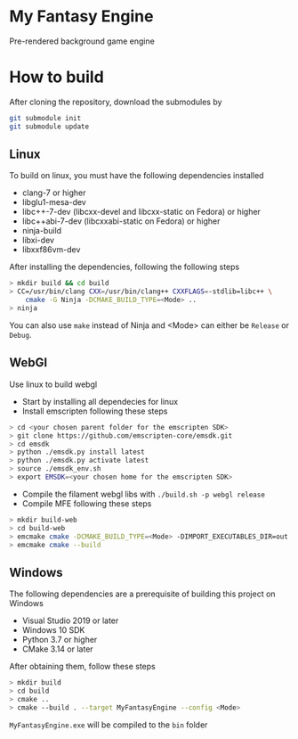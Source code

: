 # My Fantasy Engine

Pre-rendered background game engine
 

# How to build 

After cloning the repository, download the submodules by 

```bash
git submodule init
git submodule update
```

## Linux
To build on linux, you must have the following dependencies installed
- clang-7 or higher
- libglu1-mesa-dev
- libc++-7-dev (libcxx-devel and libcxx-static on Fedora) or higher
- libc++abi-7-dev (libcxxabi-static on Fedora) or higher
- ninja-build
- libxi-dev
- libxxf86vm-dev

After installing the dependencies, following the following steps 
```bash
> mkdir build && cd build 
> CC=/usr/bin/clang CXX=/usr/bin/clang++ CXXFLAGS=-stdlib=libc++ \
    cmake -G Ninja -DCMAKE_BUILD_TYPE=<Mode> ..
> ninja
```
You can also use `make` instead of Ninja and \<Mode\> can either be `Release` or `Debug`.

## WebGl
Use linux to build webgl
- Start by installing all dependecies for linux
- Install emscripten following these steps
```bash
> cd <your chosen parent folder for the emscripten SDK>
> git clone https://github.com/emscripten-core/emsdk.git
> cd emsdk
> python ./emsdk.py install latest
> python ./emsdk.py activate latest
> source ./emsdk_env.sh
> export EMSDK=<your chosen home for the emscripten SDK>
```
- Compile the filament webgl libs with `./build.sh -p webgl release`
- Compile MFE following these steps
```bash
> mkdir build-web
> cd build-web
> emcmake cmake -DCMAKE_BUILD_TYPE=<Mode> -DIMPORT_EXECUTABLES_DIR=out ..
> emcmake cmake --build
```

## Windows
The following dependencies are a prerequisite of building this project on Windows
- Visual Studio 2019 or later
- Windows 10 SDK
- Python 3.7 or higher
- CMake 3.14 or later

After obtaining them, follow these steps 
```bash
> mkdir build 
> cd build 
> cmake ..
> cmake --build . --target MyFantasyEngine --config <Mode>
```

`MyFantasyEngine.exe` will be compiled to the 	`bin` folder
